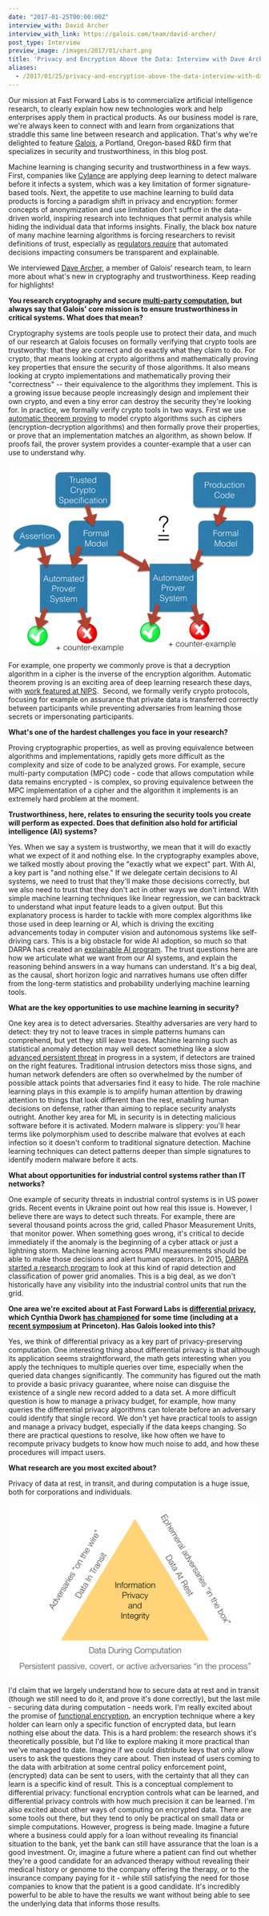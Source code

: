 ```yaml
---
date: "2017-01-25T00:00:00Z"
interview_with: David Archer
interview_with_link: https://galois.com/team/david-archer/
post_type: Interview
preview_image: /images/2017/01/chart.png
title: 'Privacy and Encryption Above the Data: Interview with Dave Archer'
aliases:
  - /2017/01/25/privacy-and-encryption-above-the-data-interview-with-dave-archer.html
---
```


Our mission at Fast Forward Labs is to commercialize artificial intelligence research, to clearly explain how new technologies work and help enterprises apply them in practical products. As our business model is rare, we're always keen to connect with and learn from organizations that straddle this same line between research and application. That's why we're delighted to feature [Galois](https://galois.com/), a Portland, Oregon-based R&D firm that specializes in security and trustworthiness, in this blog post.

Machine learning is changing security and trustworthiness in a few ways. First, companies like [Cylance](https://www.cylance.com/) are applying deep learning to detect malware before it infects a system, which was a key limitation of former signature-based tools. Next, the appetite to use machine learning to build data products is forcing a paradigm shift in privacy and encryption: former concepts of anonymization and use limitation don't suffice in the data-driven world, inspiring research into techniques that permit analysis while hiding the individual data that informs insights. Finally, the black box nature of many machine learning algorithms is forcing researchers to revisit definitions of trust, especially as [regulators require](https://arxiv.org/abs/1606.08813) that automated decisions impacting consumers be transparent and explainable.

We interviewed [Dave Archer](https://galois.com/team/david-archer/), a member of Galois' research team, to learn more about what's new in cryptography and trustworthiness. Keep reading for highlights!

**You research cryptography and secure [multi-party computation](https://en.wikipedia.org/wiki/Secure_multi-party_computation), but always say that Galois' core mission is to ensure trustworthiness in critical systems. What does that mean?**

Cryptography systems are tools people use to protect their data, and much of our research at Galois focuses on formally verifying that crypto tools are trustworthy: that they are correct and do exactly what they claim to do. For crypto, that means looking at crypto algorithms and mathematically proving key properties that ensure the security of those algorithms. It also means looking at crypto implementations and mathematically proving their "correctness" -- their equivalence to the algorithms they implement. This is a growing issue because people increasingly design and implement their own crypto, and even a tiny error can destroy the security they're looking for. In practice, we formally verify crypto tools in two ways. First we use [automatic theorem proving](http://www.cs.miami.edu/~tptp/OverviewOfATP.html) to model crypto algorithms such as ciphers (encryption-decryption algorithms) and then formally prove their properties, or prove that an implementation matches an algorithm, as shown below. If proofs fail, the prover system provides a counter-example that a user can use to understand why.

![](/images/2017/01/chart.png)

For example, one property we commonly prove is that a decryption algorithm in a cipher is the inverse of the encryption algorithm. Automatic theorem proving is an exciting area of deep learning research these days, with [work featured at NIPS](https://research.google.com/pubs/pub45402.html).  Second, we formally verify crypto protocols, focusing for example on assurance that private data is transferred correctly between participants while preventing adversaries from learning those secrets or impersonating participants.

**What's one of the hardest challenges you face in your research?**

Proving cryptographic properties, as well as proving equivalence between algorithms and implementations, rapidly gets more difficult as the complexity and size of code to be analyzed grows. For example, secure multi-party computation (MPC) code - code that allows computation while data remains encrypted - is complex, so proving equivalence between the MPC implementation of a cipher and the algorithm it implements is an extremely hard problem at the moment.

**Trustworthiness, here, relates to ensuring the security tools you create will perform as expected. Does that definition also hold for artificial intelligence (AI) systems?**

Yes. When we say a system is trustworthy, we mean that it will do exactly what we expect of it and nothing else. In the cryptography examples above, we talked mostly about proving the "exactly what we expect" part. With AI, a key part is "and nothing else." If we delegate certain decisions to AI systems, we need to trust that they'll make those decisions correctly, but we also need to trust that they don't act in other ways we don't intend. With simple machine learning techniques like linear regression, we can backtrack to understand what input feature leads to a given output. But this explanatory process is harder to tackle with more complex algorithms like those used in deep learning or AI, which is driving the exciting advancements today in computer vision and autonomous systems like self-driving cars. This is a big obstacle for wide AI adoption, so much so that DARPA has created an [explainable AI program](http://www.darpa.mil/program/explainable-artificial-intelligence). The trust questions here are how we articulate what we want from our AI systems, and explain the reasoning behind answers in a way humans can understand. It's a big deal, as the causal, short horizon logic and narratives humans use often differ from the long-term statistics and probability underlying machine learning tools.

**What are the key opportunities to use machine learning in security?**

One key area is to detect adversaries. Stealthy adversaries are very hard to detect: they try not to leave traces in simple patterns humans can comprehend, but yet they still leave traces. Machine learning such as statistical anomaly detection may well detect something like a slow [advanced persistent threat](https://www.symantec.com/theme.jsp?themeid=apt-infographic-1) in progress in a system, if detectors are trained on the right features. Traditional intrusion detectors miss those signs, and human network defenders are often so overwhelmed by the number of possible attack points that adversaries find it easy to hide. The role machine learning plays in this example is to amplify human attention by drawing attention to things that look different than the rest, enabling human decisions on defense, rather than aiming to replace security analysts outright. Another key area for ML in security is in detecting malicious software before it is activated. Modern malware is slippery: you'll hear terms like polymorphism used to describe malware that evolves at each infection so it doesn't conform to traditional signature detection. Machine learning techniques can detect patterns deeper than simple signatures to identify modern malware before it acts.

**What about opportunities for industrial control systems rather than IT networks?**

One example of security threats in industrial control systems is in US power grids. Recent events in Ukraine point out how real this issue is. However, I believe there are ways to detect such threats. For example, there are several thousand points across the grid, called Phasor Measurement Units,  that monitor power. When something goes wrong, it's critical to decide immediately if the anomaly is the beginning of a cyber attack or just a lightning storm. Machine learning across PMU measurements should be able to make those decisions and alert human operators. In 2015, [DARPA started a research program](http://www.darpa.mil/news-events/2015-12-14) to look at this kind of rapid detection and classification of power grid anomalies. This is a big deal, as we don't historically have any visibility into the industrial control units that run the grid.

**One area we're excited about at Fast Forward Labs is [differential privacy](http://www.win-vector.com/blog/2015/10/a-simpler-explanation-of-differential-privacy/), which Cynthia Dwork [has championed](https://www.cis.upenn.edu/~aaroth/Papers/privacybook.pdf) for some time (including at a [recent symposium](https://www.ias.edu/events/differential-privacy) at Princeton). Has Galois looked into this?**

Yes, we think of differential privacy as a key part of privacy-preserving computation. One interesting thing about differential privacy is that although its application seems straightforward, the math gets interesting when you apply the techniques to multiple queries over time, especially when the queried data changes significantly. The community has figured out the math to provide a basic privacy guarantee, where noise can disguise the existence of a single new record added to a data set. A more difficult question is how to manage a privacy budget, for example, how many queries the differential privacy algorithms can tolerate before an adversary could identify that single record. We don't yet have practical tools to assign and manage a privacy budget, especially if the data keeps changing. So there are practical questions to resolve, like how often we have to recompute privacy budgets to know how much noise to add, and how these procedures will impact users.

**What research are you most excited about?**

Privacy of data at rest, in transit, and during computation is a huge issue, both for corporations and individuals.

![](/images/2017/01/triangle.png)

I'd claim that we largely understand how to secure data at rest and in transit (though we still need to do it, and prove it's done correctly), but the last mile - securing data during computation - needs work. I'm really excited about the promise of [functional encryption](https://eprint.iacr.org/2010/543.pdf), an encryption technique where a key holder can learn only a specific function of encrypted data, but learn nothing else about the data. This is a hard problem: the research shows it's theoretically possible, but I'd like to explore making it more practical than we've managed to date. Imagine if we could distribute keys that only allow users to ask the questions they care about. Then instead of users coming to the data with arbitration at some central policy enforcement point, (encrypted) data can be sent to users, with the certainty that all they can learn is a specific kind of result. This is a conceptual complement to differential privacy: functional encryption controls what can be learned, and differential privacy controls with how much precision it can be learned. I'm also excited about other ways of computing on encrypted data. There are some tools out there, but they tend to only be practical on small data or simple computations. However, progress is being made. Imagine a future where a business could apply for a loan without revealing its financial situation to the bank, yet the bank can still have assurance that the loan is a good investment. Or, imagine a future where a patient can find out whether they're a good candidate for an advanced therapy without revealing their medical history or genome to the company offering the therapy, or to the insurance company paying for it - while still satisfying the need for those companies to know that the patient is a good candidate. It's incredibly powerful to be able to have the results we want without being able to see the underlying data that informs those results.
